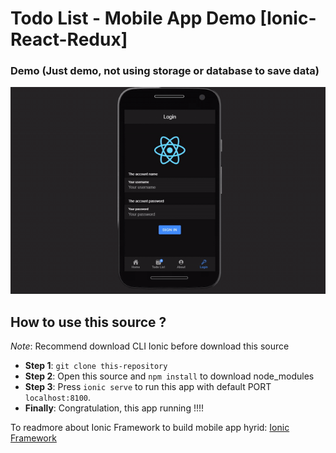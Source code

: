 # Todo List - Mobile App Demo [Ionic-React-Redux]

### Demo (Just demo, not using storage or database to save data)

![Demo](/git-resource/demo.gif)

## How to use this source ?

_Note_: Recommend download CLI Ionic before download this source

- **Step 1**: `git clone this-repository`
- **Step 2**: Open this source and `npm install` to download node_modules
- **Step 3**: Press `ionic serve` to run this app with default PORT `localhost:8100`.
- **Finally**: Congratulation, this app running !!!!

To readmore about Ionic Framework to build mobile app hyrid: [Ionic Framework](https://ionicframework.com/docs/)
